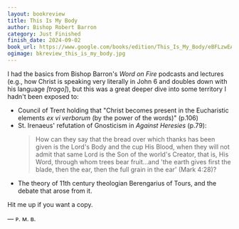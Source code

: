 ```yaml
---
layout: bookreview
title: This Is My Body
author: Bishop Robert Barron
category: Just Finished
finish_date: 2024-09-02
book_url: https://www.google.com/books/edition/This_Is_My_Body/eBFLzwEACAAJ?hl=en
ogimage: bkreview_this_is_my_body.jpg
---
```

I had the basics from Bishop Barron's *Word on Fire* podcasts and lectures (e.g., how Christ is speaking very literally in John 6 and doubles down with his language *[trogo]*), but this was a great deeper dive into some territory I hadn't been exposed to:
- Council of Trent holding that "Christ becomes present in the Eucharistic elements *ex vi verborum* (by the power of the words)" (p.106)
- St. Irenaeus' refutation of Gnosticism in *Against Heresies* (p.79):
	> How can they say that the bread over which thanks has been given is the Lord's Body and the cup His Blood, when they will not admit that same Lord is the Son of the world's Creator, that is, His Word, through whom trees bear fruit...and 'the earth gives first the blade, then the ear, then the full grain in the ear' (Mark 4:28)?
- The theory of 11th century theologian Berengarius of Tours, and the debate that arose from it.

Hit me up if you want a copy.

— ᴘ. ᴍ. ʙ.